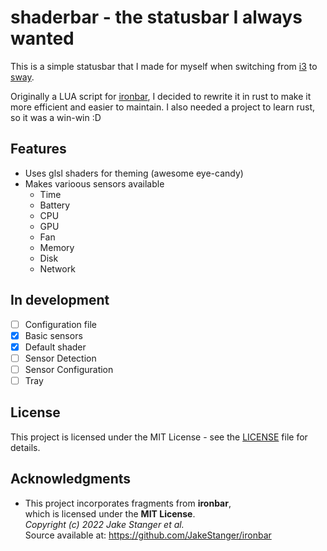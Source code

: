 # shaderbar - the statusbar I always wanted

This is a simple statusbar that I made for myself when switching from [i3](https://github.com/i3/i3) to [sway](https://github.com/swaywm/sway).

Originally a LUA script for [ironbar](https://github.com/JakeStanger/ironbar), I decided to rewrite it in rust to make it more efficient and easier to maintain. I also needed a project to learn rust, so it was a win-win :D

## Features

- Uses glsl shaders for theming (awesome eye-candy)
- Makes varioous sensors available
  - Time
  - Battery
  - CPU
  - GPU
  - Fan
  - Memory
  - Disk
  - Network

## In development

- [ ] Configuration file
- [x] Basic sensors
- [x] Default shader
- [ ] Sensor Detection
- [ ] Sensor Configuration
- [ ] Tray

## License

This project is licensed under the MIT License - see the [LICENSE](LICENSE) file for details.

## Acknowledgments

   - This project incorporates fragments from **ironbar**,<br>
     which is licensed under the **MIT License**.<br>
     *Copyright (c) 2022 Jake Stanger et al.*<br>
     Source available at: https://github.com/JakeStanger/ironbar
